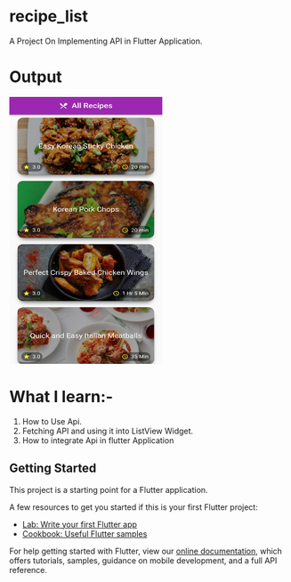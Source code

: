 # recipe_list

A Project On Implementing API in Flutter Application.


# Output

<img src="https://github.com/pranjulknit/recipe_list/blob/master/lib/output.jpg" height="480" width="275">

# What I learn:-

1. How to Use Api.
2. Fetching API and using it into ListView Widget.
2. How to integrate Api in flutter Application
## Getting Started

This project is a starting point for a Flutter application.

A few resources to get you started if this is your first Flutter project:

- [Lab: Write your first Flutter app](https://flutter.dev/docs/get-started/codelab)
- [Cookbook: Useful Flutter samples](https://flutter.dev/docs/cookbook)

For help getting started with Flutter, view our
[online documentation](https://flutter.dev/docs), which offers tutorials,
samples, guidance on mobile development, and a full API reference.
